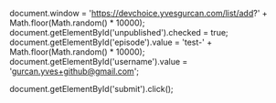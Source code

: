 document.window = 'https://devchoice.yvesgurcan.com/list/add?' + Math.floor(Math.random() * 10000);
document.getElementById('unpublished').checked = true;
document.getElementById('episode').value = 'test-' + Math.floor(Math.random() * 10000);
document.getElementById('username').value = 'gurcan.yves+github@gmail.com';

document.getElementById('submit').click();